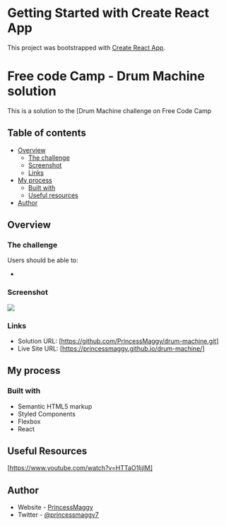 # Getting Started with Create React App

This project was bootstrapped with [Create React App](https://github.com/facebook/create-react-app).

# Free code Camp - Drum Machine solution

This is a solution to the [Drum Machine challenge on Free Code Camp

## Table of contents

- [Overview](#overview)
  - [The challenge](#the-challenge)
  - [Screenshot](#screenshot)
  - [Links](#links)
- [My process](#my-process)
  - [Built with](#built-with)
  - [Useful resources](#useful-resources)
- [Author](#author)


## Overview

### The challenge

Users should be able to:

- 

### Screenshot

![](./screenshot.jpg)



### Links

- Solution URL: [https://github.com/PrincessMaggy/drum-machine.git]
- Live Site URL: [https://princessmaggy.github.io/drum-machine/]

## My process

### Built with

- Semantic HTML5 markup
- Styled Components
- Flexbox
- React

## Useful Resources
[https://www.youtube.com/watch?v=HTTaO1IjjlM]
## Author

- Website - [PrincessMaggy](https://princessmaggy.github.io/My-Portfolio/)
- Twitter - [@princessmaggy7](https://www.twitter.com/princessmaggy7)
